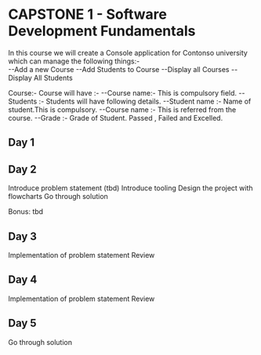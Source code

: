 # CAPSTONE 1 - Software Development Fundamentals

In this course we will create a Console application for  Contonso university which can manage the following things:-<br>
--Add a new Course
--Add Students to Course
--Display all Courses
--Display All Students

Course:- Course will have :-
--Course name:- This is compulsory field.
--Students :- Students will have following details.
--Student name :- Name of student.This is compulsory.
--Course name :- This is referred from the course.
--Grade :- Grade of Student. Passed , Failed and Excelled.


## Day 1

## Day 2
Introduce problem statement (tbd)
Introduce tooling
Design the project with flowcharts
Go through solution

Bonus: tbd

## Day 3
Implementation of problem statement
Review


## Day 4
Implementation of problem statement
Review


## Day 5 
Go through solution


